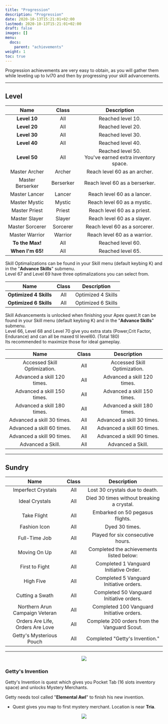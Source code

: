 ```yaml
---
title: "Progression"
description: "Progression"
date: 2020-10-13T15:21:01+02:00
lastmod: 2020-10-13T15:21:01+02:00
draft: false
images: []
menu:
  docs:
    parent: "achievements"
weight: 1
toc: true
---
```

Progression achievements are very easy to obtain, as you will gather them while leveling up to lvl70 and then by progressing your skill advancements.

<hr/>

## Level

|       **Name**       	| **Class** 	|                     **Description**                       	|
|:--------------------:	|:---------:	|:---------------------------------------------------------:	|
| **Level 10**         	|    All    	|                    Reached level 10.                      	|
| **Level 20**         	|    All    	|                    Reached level 20.                      	|
| **Level 30**         	|    All    	|                    Reached level 30.                      	|
| **Level 40**         	|    All    	|                    Reached level 40.                       	|
| **Level 50**         	|    All    	| Reached level 50. <br> You've earned extra inventory space. 	|
| Master Archer     	|   Archer  	|              Reach level 60 as an archer.                 	|
| Master Berserker   	| Berserker 	|             Reach level 60 as a berserker.                	|
| Master Lancer     	|   Lancer  	|               Reach level 60 as a lancer.                  	|
| Master Mystic     	|   Mystic  	|               Reach level 60 as a mystic.                     |
| Master Priest      	|   Priest  	|               Reach level 60 as a priest.                 	|
| Master Slayer     	|   Slayer  	|               Reach level 60 as a slayer.                 	|
| Master Sorcerer    	|  Sorcerer 	|              Reach level 60 as a sorcerer.                	|
| Master Warrior    	|  Warrior  	|              Reach level 60 as a warrior.                 	|
| **To the Max!**   	|    All    	|                    Reached level 60.                       	|
| **When I'm 65!**     	|    All    	|                    Reached level 65.                      	|

Skill Optimalizations can be found in your Skill menu (default keybing K) and in the "**Advance Skills**" submenu. <br>
Level 67 and Level 69 have three optimalizations you can select from.

|        **Name**        	| **Class** 	|   **Description**  	|
|:----------------------:	|:---------:	|:------------------:	|
| **Optimized 4 Skills** 	|    All    	| Optimized 4 Skills 	|
| **Optimized 6 Skills** 	|    All    	| Optimized 6 Skills 	|

Skill Advancements is unlocked when finishing your Apex quest.It can be found in your Skill menu (default keybing K) and in the "**Advance Skills**" submenu. <br>
Level 66, Level 68 and Level 70 give you extra stats (Power,Crit Factor, Endurance) and can all be maxed til level60. (Total 180) <br>
Its recommended to maximize those for ideal gameplay.

|           **Name**           	| **Class** 	|        **Description**       	|
|:----------------------------:	|:---------:	|:----------------------------:	|
| Accessed Skill Optimization. 	|    All    	| Accessed Skill Optimization. 	|
| Advanced a skill 120 times.  	|    All    	|  Advanced a skill 120 times. 	|
| Advanced a skill 150 times.  	|    All    	|  Advanced a skill 150 times. 	|
| Advanced a skill 180 times.  	|    All    	|  Advanced a skill 180 times. 	|
| Advanced a skill 30 times.   	|    All    	|  Advanced a skill 30 times.  	|
| Advanced a skill 60 times.   	|    All    	|  Advanced a skill 60 times.  	|
| Advanced a skill 90 times.   	|    All    	|  Advanced a skill 90 times.  	|
| Advanced a Skill.            	|    All    	|       Advanced a Skill.      	|

<hr/>

## Sundry

|             **Name**             	| **Class** 	|                **Description**               	|
|:--------------------------------:	|:---------:	|:--------------------------------------------:	|
| Imperfect Crystals               	|    All    	|        Lost 30 crystals due to death.        	|
| Ideal Crystals                   	|    All    	|   Died 30 times without breaking a crystal.  	|
| Take Flight                      	|    All    	|        Embarked on 50 pegasus flights.       	|
| Fashion Icon                     	|    All    	|                Dyed 30 times.                	|
| Full-Time Job                    	|    All    	|       Played for six consecutive hours.      	|
| Moving On Up                     	|    All    	|   Completed the achievements listed below:   	|
| First to Fight                   	|    All    	|    Completed 1 Vanguard Initiative Order.    	|
| High Five                        	|    All    	|    Completed 5 Vanguard Initiative orders.   	|
| Cutting a Swath                  	|    All    	|   Completed 50 Vanguard Initiative orders.   	|
| Northern Arun Campaign Veteran   	|    All    	|   Completed 100 Vanguard Initiative orders.  	|
| Orders Are Life, Orders Are Love 	|    All    	| Complete 200 orders from the Vanguard Scout. 	|
| Getty's Mysterious Pouch         	|    All    	|        Completed "Getty's Invention."        	|

<hr/>

<center>

![](https://i.imgur.com/Q20RzFE.png)

</center>

### Getty's Invention

Getty's Invention is quest which gives you Pocket Tab (16 slots inventory space) and unlocks Mystery Merchants.

Getty needs tool called "**Elemental Awl**" to finish his new invention.

- Quest gives you map to first mystery merchant. Location is near **Tria**.

<center>

![](https://i.imgur.com/eNZAleu.png)

</center>